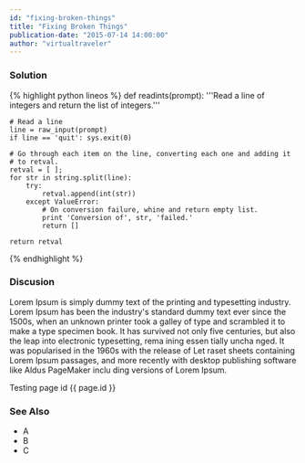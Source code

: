 ```yaml
---
id: "fixing-broken-things"
title: "Fixing Broken Things"
publication-date: "2015-07-14 14:00:00"
author: "virtualtraveler"
---
```


### Solution

{% highlight python lineos %}
    def readints(prompt):
    '''Read a line of integers and return the list of integers.'''

    # Read a line
    line = raw_input(prompt)
    if line == 'quit': sys.exit(0)
            
    # Go through each item on the line, converting each one and adding it
    # to retval.
    retval = [ ];
    for str in string.split(line):
        try:
            retval.append(int(str))
        except ValueError:
            # On conversion failure, whine and return empty list.
            print 'Conversion of', str, 'failed.'
            return []

    return retval
{% endhighlight %}

### Discusion

Lorem Ipsum is simply dummy text of the printing and typesetting industry. Lorem Ipsum has been the industry's standard dummy text ever since the 1500s, when an unknown printer took a galley of type and scrambled it to make a type specimen book. It has survived not only five centuries, but also the leap into electronic typesetting, rema ining essen tially uncha nged. It was popularised in the 1960s with the release of Let raset sheets containing Lorem Ipsum passages, and more recently with desktop publishing software like Aldus PageMaker inclu ding versions of Lorem Ipsum.

Testing page id {{ page.id }}

### See Also

- A
- B
- C 